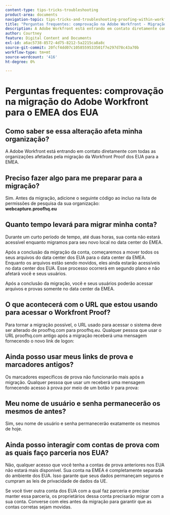 ```yaml
---
content-type: tips-tricks-troubleshooting
product-area: documents
navigation-topic: tips-tricks-and-troubleshooting-proofing-within-workfront
title: "Perguntas frequentes: comprovação na Adobe Workfront - Migração dos EUA para a EMEA"
description: A Adobe Workfront está entrando em contato diretamente com todas as organizações afetadas pela migração da Workfront Proof dos EUA para a EMEA.
author: Courtney
feature: Digital Content and Documents
exl-id: a6ac5738-8572-4d75-8212-5a2215ca8a8c
source-git-commit: 20fcf4dd07c1058559533501f7e297d78c43a70b
workflow-type: tm+mt
source-wordcount: '416'
ht-degree: 0%

---
```


# Perguntas frequentes: comprovação na migração do Adobe Workfront para o EMEA dos EUA

## Como saber se essa alteração afeta minha organização? 

A Adobe Workfront está entrando em contato diretamente com todas as organizações afetadas pela migração da Workfront Proof dos EUA para a EMEA.

## Preciso fazer algo para me preparar para a migração?

Sim. Antes da migração, adicione o seguinte código ao incluo na lista de permissões de pesquisa da sua organização:\
**webcapture.proofhq.eu**

## Quanto tempo levará para migrar minha conta?

Durante um curto período de tempo, até duas horas, sua conta não estará acessível enquanto migramos para seu novo local no data center do EMEA.

Após a conclusão da migração da conta, começaremos a mover todos os seus arquivos do data center dos EUA para o data center da EMEA. Enquanto os arquivos estão sendo movidos, eles ainda estarão acessíveis no data center dos EUA. Esse processo ocorrerá em segundo plano e não afetará você e seus usuários.

Após a conclusão da migração, você e seus usuários poderão acessar arquivos e provas somente no data center da EMEA. 

## O que acontecerá com o URL que estou usando para acessar o Workfront Proof?

Para tornar a migração possível, o URL usado para acessar o sistema deve ser alterado de proofhq.com para proofhq.eu. Qualquer pessoa que usar o URL proofhq.com antigo após a migração receberá uma mensagem fornecendo o novo link de logon:

## Ainda posso usar meus links de prova e marcadores antigos?

Os marcadores específicos de prova não funcionarão mais após a migração. Qualquer pessoa que usar um receberá uma mensagem fornecendo acesso à prova por meio de um botão Ir para prova:

## Meu nome de usuário e senha permanecerão os mesmos de antes?

Sim, seu nome de usuário e senha permanecerão exatamente os mesmos de hoje.

## Ainda posso interagir com contas de prova com as quais faço parceria nos EUA?

Não, qualquer acesso que você tenha a contas de prova anteriores nos EUA não estará mais disponível. Sua conta na EMEA é completamente separada do ambiente dos EUA. Isso garante que seus dados permaneçam seguros e cumpram as leis de privacidade de dados da UE.

Se você tiver outra conta dos EUA com a qual faz parceria e precisar manter essa parceria, os proprietários dessa conta precisarão migrar com a sua conta. Converse com eles antes da migração para garantir que as contas corretas sejam movidas.
